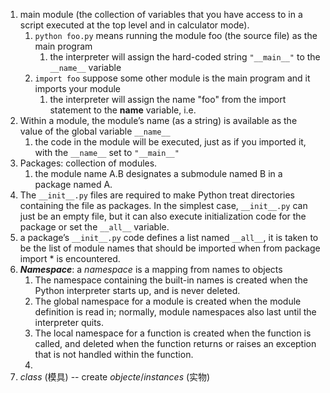 
1. main module (the collection of variables that you have access to in a script executed at the top level and in calculator mode).
	1. `python foo.py` means running the module foo (the source file) as the main program
		1. the interpreter will assign the hard-coded string `"__main__"` to the `__name__` variable
	2. `import foo` suppose some other module is the main program and it imports your module
		1. the interpreter will assign the name "foo" from the import statement to the __name__ variable, i.e.
2. Within a module, the module’s name (as a string) is available as the value of the global variable `__name__`
	1. the code in the module will be executed, just as if you imported it, with the `__name__` set to `"__main__"`
3. Packages: collection of modules. 
	1. the module name A.B designates a submodule named B in a package named A.
4. The `__init__.py` files are required to make Python treat directories containing the file as packages. In the simplest case, `__init__.py` can just be an empty file, but it can also execute initialization code for the package or set the `__all__` variable.
5. a package’s `__init__.py` code defines a list named `__all__`, it is taken to be the list of module names that should be imported when from package import * is encountered. 
6. ***Namespace***: a *namespace* is a mapping from names to objects
	1. The namespace containing the built-in names is created when the Python interpreter starts up, and is never deleted. 
	2. The global namespace for a module is created when the module definition is read in; normally, module namespaces also last until the interpreter quits. 
	3. The local namespace for a function is created when the function is called, and deleted when the function returns or raises an exception that is not handled within the function.
	4. 
7. *class* (模具) -- create *objecte*/*instances* (实物)